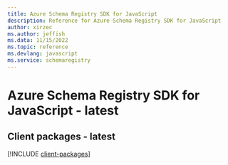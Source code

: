 ```yaml
---
title: Azure Schema Registry SDK for JavaScript
description: Reference for Azure Schema Registry SDK for JavaScript
author: xirzec
ms.author: jeffish
ms.data: 11/15/2022
ms.topic: reference
ms.devlang: javascript
ms.service: schemaregistry
---
```

# Azure Schema Registry SDK for JavaScript - latest

## Client packages - latest
[!INCLUDE [client-packages](schema-registry-client-index.md)]